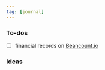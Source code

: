 ```yaml
---
tag: [journal]
---
```


### To-dos

- [ ] financial records on [Beancount.io](https://beancount.io)

### Ideas



